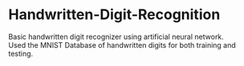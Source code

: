 # Handwritten-Digit-Recognition
Basic handwritten digit recognizer using artificial neural network.
<br>
Used the MNIST Database of handwritten digits for both training and testing.
